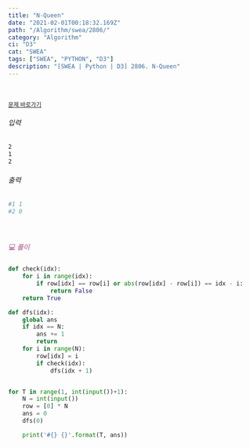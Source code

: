 ```yaml
---
title: "N-Queen"
date: "2021-02-01T00:18:32.169Z"
path: "/Algorithm/swea/2806/"
category: "Algorithm"
ci: "D3"
cat: "SWEA"
tags: ["SWEA", "PYTHON", "D3"]
description: "[SWEA | Python | D3] 2806. N-Queen"
---
```


<br />

<a href="https://swexpertacademy.com/main/code/problem/problemDetail.do?problemLevel=3&contestProbId=AV7GKs06AU0DFAXB&categoryId=AV7GKs06AU0DFAXB&categoryType=CODE&problemTitle=&orderBy=FIRST_REG_DATETIME&selectCodeLang=PYTHON&select-1=3&pageSize=10&pageIndex=7"><small>문제 바로가기</small></a>

###### 입력

```sh
2
1
2
```

###### 출력

```sh
#1 1
#2 0
```

<br />

##### <h5 style="color:#C587AE;">💻 풀이</h5>

```python
def check(idx):
    for i in range(idx):
        if row[idx] == row[i] or abs(row[idx] - row[i]) == idx - i:
            return False
    return True

def dfs(idx):
    global ans
    if idx == N:
        ans += 1
        return
    for i in range(N):
        row[idx] = i
        if check(idx):
            dfs(idx + 1)


for T in range(1, int(input())+1):
    N = int(input())
    row = [0] * N
    ans = 0
    dfs(0)

    print('#{} {}'.format(T, ans))
```

